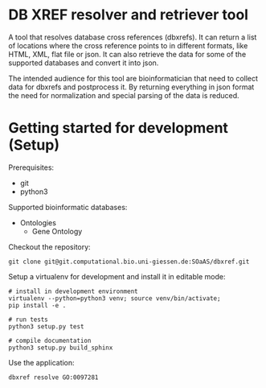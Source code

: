 # DB XREF resolver and retriever tool

A tool that resolves database cross references (dbxrefs). It can return a list of
locations where the cross reference points to in different formats, like HTML,
XML, flat file or json. It can also retrieve the data for some of the supported
databases and convert it into json.

The intended audience for this tool are bioinformatician that need to collect
data for dbxrefs and postprocess it. By returning everything in json format the
need for normalization and special parsing of the data is reduced.

# Getting started for development (Setup)

Prerequisites:

* git
* python3

Supported bioinformatic databases:

* Ontologies
  * Gene Ontology

Checkout the repository:

~~~~
git clone git@git.computational.bio.uni-giessen.de:SOaAS/dbxref.git
~~~~

Setup a virtualenv for development and install it in editable mode:

~~~~
# install in development environment
virtualenv --python=python3 venv; source venv/bin/activate;
pip install -e .

# run tests
python3 setup.py test

# compile documentation
python3 setup.py build_sphinx
~~~~

Use the application:

~~~~
dbxref resolve GO:0097281
~~~~
